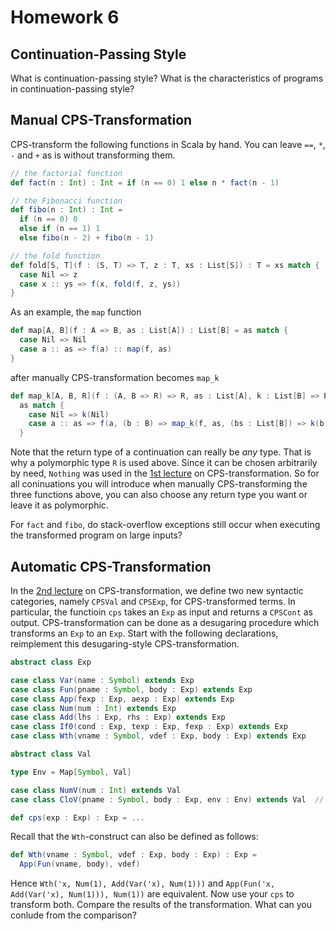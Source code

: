 # Homework 6

## Continuation-Passing Style

What is continuation-passing style?  What is the characteristics of programs in
continuation-passing style?

## Manual CPS-Transformation

CPS-transform the following functions in Scala by hand.  You can leave `==`,
`*`, `-` and `+` as is without transforming them.

```scala
// the factorial function
def fact(n : Int) : Int = if (n == 0) 1 else n * fact(n - 1)

// the Fibonacci function
def fibo(n : Int) : Int =
  if (n == 0) 0
  else if (n == 1) 1
  else fibo(n - 2) + fibo(n - 1)

// the fold function
def fold[S, T](f : (S, T) => T, z : T, xs : List[S]) : T = xs match {
  case Nil => z
  case x :: ys => f(x, fold(f, z, ys))
}
```

As an example, the `map` function

```scala
def map[A, B](f : A => B, as : List[A]) : List[B] = as match {
  case Nil => Nil
  case a :: as => f(a) :: map(f, as)
}
```
after manually CPS-transformation becomes `map_k`

```scala
def map_k[A, B, R](f : (A, B => R) => R, as : List[A], k : List[B] => R) : R =
  as match {
    case Nil => k(Nil)
    case a :: as => f(a, (b : B) => map_k(f, as, (bs : List[B]) => k(b :: bs)))
  }
```

Note that the return type of a continuation can really be _any_ type.  That is
why a polymorphic type `R` is used above.  Since it can be chosen arbitrarily
by need, `Nothing` was used in the [1st
lecture](../../lecturenotes/13-cpstransformation.scala) on
CPS-transformation.  So for all coninuations you will introduce when manually
CPS-transforming the three functions above, you can also choose any return
type you want or leave it as polymorphic.

For `fact` and `fibo`, do stack-overflow exceptions still occur when executing
the transformed program on large inputs?

## Automatic CPS-Transformation

In the [2nd lecture](../../lecturenotes/14-cpstransformation2.scala) on
CPS-transformation, we define two new syntactic categories, namely `CPSVal` and
`CPSExp`, for CPS-transformed terms.  In particular, the functioin `cps` takes
an `Exp` as input and returns a `CPSCont` as output.  CPS-transformation can be
done as a desugaring procedure which transforms an `Exp` to an `Exp`.  Start
with the following declarations, reimplement this desugaring-style
CPS-transformation.

```scala
abstract class Exp

case class Var(name : Symbol) extends Exp
case class Fun(pname : Symbol, body : Exp) extends Exp
case class App(fexp : Exp, aexp : Exp) extends Exp
case class Num(num : Int) extends Exp
case class Add(lhs : Exp, rhs : Exp) extends Exp
case class If0(cond : Exp, texp : Exp, fexp : Exp) extends Exp
case class Wth(vname : Symbol, vdef : Exp, body : Exp) extends Exp

abstract class Val

type Env = Map[Symbol, Val]

case class NumV(num : Int) extends Val
case class CloV(pname : Symbol, body : Exp, env : Env) extends Val  // closure

def cps(exp : Exp) : Exp = ...
```

Recall that the `Wth`-construct can also be defined as follows:

```scala
def Wth(vname : Symbol, vdef : Exp, body : Exp) : Exp =
  App(Fun(vname, body), vdef)
```

Hence `Wth('x, Num(1), Add(Var('x), Num(1)))` and `App(Fun('x, Add(Var('x),
Num(1))), Num(1))` are equivalent.  Now use your `cps` to transform both.
Compare the results of the transformation.  What can you conlude from the
comparison?

